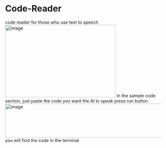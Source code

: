 # Code-Reader
code reader for those who use text to speech
<img width="357" height="235" alt="image" src="https://github.com/user-attachments/assets/f1e71cd7-787f-4f5c-a012-fcb95f2d5fca" />
In the sample code section, just paste the code you want the AI to speak
press run button
<img width="607" height="111" alt="image" src="https://github.com/user-attachments/assets/778b1b75-a54b-4ccf-9ecc-9e84fa829567" />
you will find the code in the terminal 
